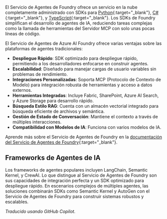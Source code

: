 El Servicio de Agentes de Foundry ofrece un servicio en la nube completamente administrado con SDKs para [Python](https://learn.microsoft.com/azure/ai-services/agents/quickstart?pivots=programming-language-python-azure){:target="_blank"}, [C#](https://learn.microsoft.com/azure/ai-services/agents/quickstart?pivots=programming-language-csharp){:target="_blank"}, y [TypeScript](https://learn.microsoft.com/azure/ai-foundry/agents/quickstart?pivots=programming-language-typescript){:target="_blank"}. Los SDKs de Foundry simplifican el desarrollo de agentes de IA, reduciendo tareas complejas como la llamada de herramientas del Servidor MCP con solo unas pocas líneas de código.

El Servicio de Agentes de Azure AI Foundry ofrece varias ventajas sobre las plataformas de agentes tradicionales:

- **Despliegue Rápido**: SDK optimizado para despliegue rápido, permitiendo a los desarrolladores enfocarse en construir agentes.  
- **Escalabilidad**: Diseñado para manejar cargas de usuario variables sin problemas de rendimiento.  
- **Integraciones Personalizadas**: Soporta MCP (Protocolo de Contexto de Modelo) para integración robusta de herramientas y acceso a datos externos.  
- **Herramientas Integradas**: Incluye Fabric, SharePoint, Azure AI Search, y Azure Storage para desarrollo rápido.  
- **Búsqueda Estilo RAG**: Cuenta con un almacén vectorial integrado para búsqueda eficiente de archivos y semántica.  
- **Gestión de Estado de Conversación**: Mantiene el contexto a través de múltiples interacciones.  
- **Compatibilidad con Modelos de IA**: Funciona con varios modelos de IA.

Aprende más sobre el Servicio de Agentes de Foundry en la [documentación del Servicio de Agentes de Foundry](https://learn.microsoft.com/azure/ai-services/agents/overview){:target="_blank"}.

## Frameworks de Agentes de IA

Los frameworks de agentes populares incluyen LangChain, Semantic Kernel, y CrewAI. Lo que distingue al Servicio de Agentes de Foundry son sus capacidades de integración perfecta y un SDK optimizado para despliegue rápido. En escenarios complejos de múltiples agentes, las soluciones combinarán SDKs como Semantic Kernel y AutoGen con el Servicio de Agentes de Foundry para construir sistemas robustos y escalables.

*Traducido usando GitHub Copilot.*
